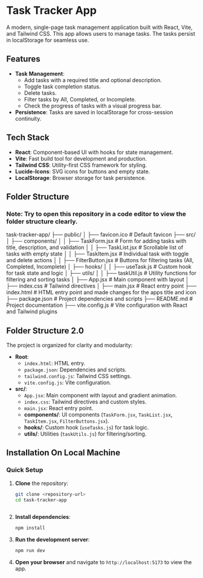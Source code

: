 # Task Tracker App

A modern, single-page task management application built with React, Vite, and Tailwind CSS. This app allows users to manage tasks. The tasks persist in localStorage for seamless use.

## Features
- **Task Management**:
  - Add tasks with a required title and optional description.
  - Toggle task completion status.
  - Delete tasks.
  - Filter tasks by All, Completed, or Incomplete.
  - Check the progress of tasks with a visual progress bar.
- **Persistence**: Tasks are saved in localStorage for cross-session continuity.

## Tech Stack
- **React**: Component-based UI with hooks for state management.
- **Vite**: Fast build tool for development and production.
- **Tailwind CSS**: Utility-first CSS framework for styling.
- **Lucide-Icons**: SVG icons for buttons and empty state.
- **LocalStorage**: Browser storage for task persistence.

## Folder Structure
### Note: Try to open this repository in a code editor to view the folder structure clearly.
task-tracker-app/
├── public/
│   ├── favicon.ico            # Default favicon
├── src/
│   ├── components/
│   │   ├── TaskForm.jsx      # Form for adding tasks with title, description, and validation
│   │   ├── TaskList.jsx      # Scrollable list of tasks with empty state
│   │   ├── TaskItem.jsx      # Individual task with toggle and delete actions
│   │   ├── FilterButton.jsx  # Buttons for filtering tasks (All, Completed, Incomplete)
│   ├── hooks/
│   │   ├── useTask.js       # Custom hook for task state and logic
│   ├── utils/
│   │   ├── taskUtil.js      # Utility functions for filtering and sorting tasks
│   ├── App.jsx               # Main component with layout 
│   ├── index.css            # Tailwind directives
│   ├── main.jsx             # React entry point
├── index.html               # HTML entry point and made changes for the apps title and icon
├── package.json             # Project dependencies and scripts
├── README.md                # Project documentation
├── vite.config.js           # Vite configuration with React and Tailwind plugins

## Folder Structure 2.0
The project is organized for clarity and modularity:

- **Root**:
  - `index.html`: HTML entry.
  - `package.json`: Dependencies and scripts.
  - `tailwind.config.js`: Tailwind CSS settings.
  - `vite.config.js`: Vite configuration.
- **src/**:
  - `App.jsx`: Main component with layout and gradient animation.
  - `index.css`: Tailwind directives and custom styles.
  - `main.jsx`: React entry point.
  - **components/**: UI components (`TaskForm.jsx`, `TaskList.jsx`, `TaskItem.jsx`, `FilterButtons.jsx`).
  - **hooks/**: Custom hook (`useTasks.js`) for task logic.
  - **utils/**: Utilities (`taskUtils.js`) for filtering/sorting.

## Installation On Local Machine
### Quick Setup
1. **Clone** the repository:
   ```bash
   git clone <repository-url>
   cd task-tracker-app
  
2. **Install dependencies**:
    ```bash
    npm install
    ```
3. **Run the development server**:
    ```bash
    npm run dev
    ```
4. **Open your browser** and navigate to `http://localhost:5173` to view the app.  


